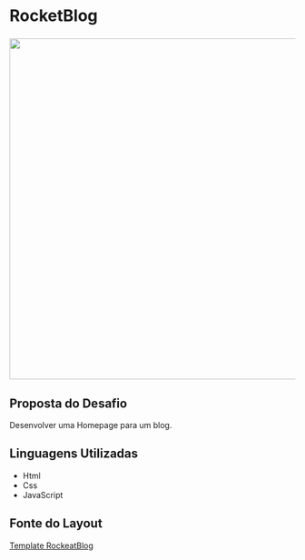 # RocketBlog
<h3 align = "center">
<img src="https://user-images.githubusercontent.com/102755532/181361924-4e8a873f-a913-46d5-89ff-97128999ffe0.png" width ="600px">
</h3>

## Proposta do Desafio
Desenvolver uma Homepage para um blog.


## Linguagens Utilizadas 

<ul>
  <li>Html</li>
  <li>Css</li>
  <li>JavaScript</li>
 </ul>
 
## Fonte do Layout
 [Template RockeatBlog](https://www.figma.com/file/r4CsL6MPTAvE7EvJXjhFK4/DD-RocketBlog/duplicate)
